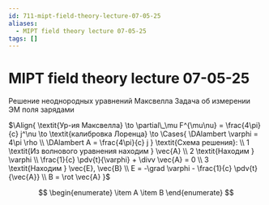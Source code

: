 ```yaml
---
id: 711-mipt-field-theory-lecture-07-05-25
aliases:
  - MIPT field theory lecture 07-05-25
tags: []
---
```


# MIPT field theory lecture 07-05-25

Решение неоднородных уравнений Максвелла
Задача об измерении ЭМ поля зарядами

$\Align{
\textit{Ур-ия Максвелла}
\to
\partial\_\mu F^{\mu\nu} = \frac{4\pi}{c} j^\nu
\to \textit{калибровка Лоренца} \to
\Cases{
\DAlambert \varphi = 4\pi \rho \\
\DAlambert A = \frac{4\pi}{c} j
}
\textit{Схема решения}: \\
1 \textit{Из волнового уравнения находим } \vec{A} \\
2 \textit{Находим } \varphi \\
\frac{1}{c} \pdv{t}{\varphi} + \divv \vec{A} = 0 \\
3 \textit{Находим } \vec{E}, \vec{B} \\
E = -\grad \varphi - \frac{1}{c} \pdv{t}{\vec{A}} \\
B = \rot \vec{A}
}$

$$
\begin{enumerate}
\item A
\item B
\end{enumerate}
$$
